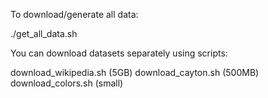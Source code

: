 To download/generate all data:

./get_all_data.sh

You can download datasets separately using scripts:

download_wikipedia.sh (5GB)
download_cayton.sh   (500MB)
download_colors.sh   (small)




